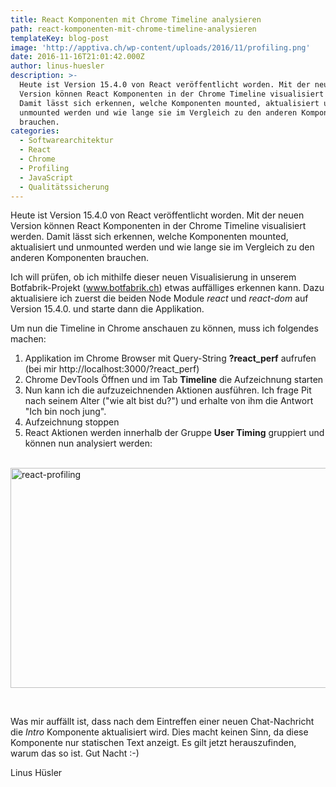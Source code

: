 ```yaml
---
title: React Komponenten mit Chrome Timeline analysieren
path: react-komponenten-mit-chrome-timeline-analysieren
templateKey: blog-post
image: 'http://apptiva.ch/wp-content/uploads/2016/11/profiling.png'
date: 2016-11-16T21:01:42.000Z
author: linus-huesler
description: >-
  Heute ist Version 15.4.0 von React veröffentlicht worden. Mit der neuen
  Version können React Komponenten in der Chrome Timeline visualisiert werden.
  Damit lässt sich erkennen, welche Komponenten mounted, aktualisiert und
  unmounted werden und wie lange sie im Vergleich zu den anderen Komponenten
  brauchen.
categories:
  - Softwarearchitektur
  - React
  - Chrome
  - Profiling
  - JavaScript
  - Qualitätssicherung
---
```


Heute ist Version 15.4.0 von React veröffentlicht worden. Mit der neuen Version können React Komponenten in der Chrome Timeline visualisiert werden. Damit lässt sich erkennen, welche Komponenten mounted, aktualisiert und unmounted werden und wie lange sie im Vergleich zu den anderen Komponenten brauchen.

Ich will prüfen, ob ich mithilfe dieser neuen Visualisierung in unserem Botfabrik-Projekt (<a href="http://www.botfabrik.ch" target="_blank" rel="noopener">www.botfabrik.ch</a>) etwas auffälliges erkennen kann. Dazu aktualisiere ich zuerst die beiden Node Module <em>react</em> und <em>react-dom</em> auf Version 15.4.0. und starte dann die Applikation.

Um nun die Timeline in Chrome anschauen zu können, muss ich folgendes machen:

<ol>
 	<li>Applikation im Chrome Browser mit Query-String <strong>?react_perf</strong> aufrufen (bei mir http://localhost:3000/?react_perf)</li>
 	<li>Chrome DevTools Öffnen und im Tab <strong>Timeline</strong> die Aufzeichnung starten</li>
 	<li>Nun kann ich die aufzuzeichnenden Aktionen ausführen. Ich frage Pit nach seinem Alter ("wie alt bist du?") und erhalte von ihm die Antwort "Ich bin noch jung".</li>
 	<li>Aufzeichnung stoppen</li>
 	<li>React Aktionen werden innerhalb der Gruppe <strong>User Timing</strong> gruppiert und können nun analysiert werden:</li>
</ol>
&nbsp;

<img src="https://apptiva.ch/wp-content/uploads/2016/11/react-profiling.png" alt="react-profiling" width="2148" height="352" class="alignnone size-full wp-image-2640" />

&nbsp;

Was mir auffällt ist, dass nach dem Eintreffen einer neuen Chat-Nachricht die <em>Intro</em> Komponente aktualisiert wird. Dies macht keinen Sinn, da diese Komponente nur statischen Text anzeigt. Es gilt jetzt herauszufinden, warum das so ist. Gut Nacht :-)

Linus Hüsler
